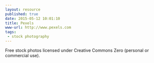 ```yaml
---
layout: resource
published: true
date: 2015-05-12 10:01:10
title: Pexels
www-url: http://www.pexels.com
tags: 
 - stock photography
---
```


Free stock photos licensed under Creative Commons Zero (personal or commercial use).

